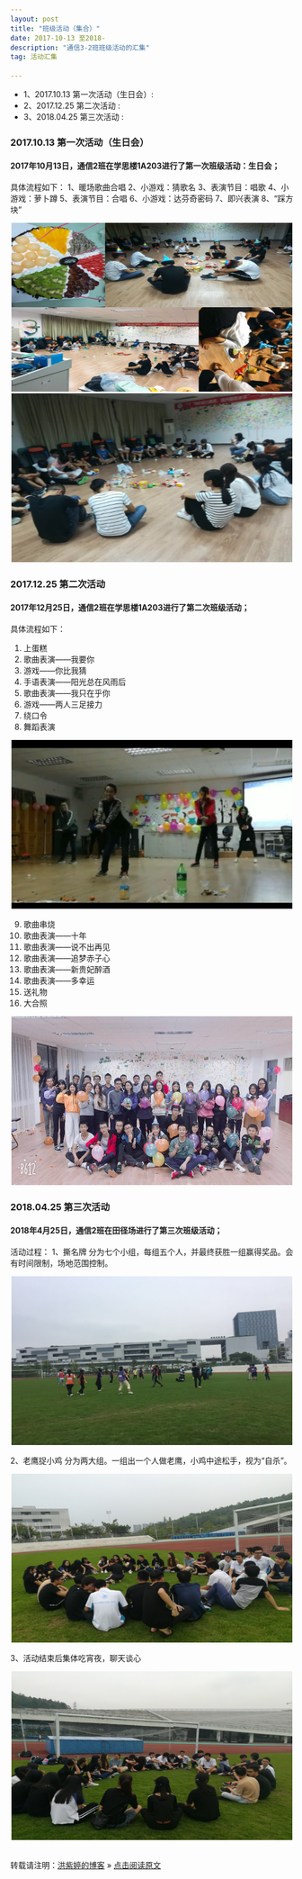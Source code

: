 ```yaml
---
layout: post
title: "班级活动（集合）"
date: 2017-10-13 至2018-
description: "通信3-2班班级活动的汇集"
tag: 活动汇集

---
```


* 1、2017.10.13 第一次活动（生日会）:  
* 2、2017.12.25 第二次活动 :
* 3、2018.04.25 第三次活动 :      

### 2017.10.13 第一次活动（生日会）
 #### 2017年10月13日，通信2班在学思楼1A203进行了第一次班级活动：生日会；

具体流程如下：
1、暖场歌曲合唱
2、小游戏：猜歌名
3、表演节目：唱歌
4、小游戏：萝卜蹲
5、表演节目：合唱
6、小游戏：达芬奇密码
7、即兴表演
8、“踩方块”

<div align="center">
	<img src="/images/posts/班级活动/通信2生日会 2017.10.13（1）.jpg" height="300" width="500">  
<img src="/images/posts/班级活动/通信2生日会 2017.10.13  (2).jpg" height="300" width="500">  
</div> 

### 2017.12.25 第二次活动

#### 2017年12月25日，通信2班在学思楼1A203进行了第二次班级活动；
 
具体流程如下：
1.	上蛋糕
2.	歌曲表演——我要你
3.	游戏——你比我猜 
4.	手语表演——阳光总在风雨后
5.	歌曲表演——我只在乎你
6.	游戏——两人三足接力
7.	绕口令
8.	舞蹈表演

<div align="center">
	<img src="/images/posts/班级活动/舞蹈.jpg" height="300" width="500">  
</div> 

9.	歌曲串烧
10.	歌曲表演——十年
11.	歌曲表演——说不出再见
12.	歌曲表演——追梦赤子心
13.	歌曲表演——新贵妃醉酒
14.	歌曲表演——多幸运
15.	送礼物
16.	大合照

<div align="center">
	<img src="/images/posts/班级活动/通信2第二次.jpg" height="300" width="500">  
</div> 

### 2018.04.25 第三次活动

#### 2018年4月25日，通信2班在田径场进行了第三次班级活动；
活动过程：
1、撕名牌
分为七个小组，每组五个人，并最终获胜一组赢得奖品。会有时间限制，场地范围控制。

<div align="center">
	<img src="/images/posts/班级活动/撕名牌.jpg" height="300" width="500">  
</div>

2、老鹰捉小鸡
分为两大组。一组出一个人做老鹰，小鸡中途松手，视为“自杀”。

<div align="center">
	<img src="/images/posts/班级活动/集合2.jpg" height="300" width="500">  
</div>

3、活动结束后集体吃宵夜，聊天谈心

<div align="center">
	<img src="/images/posts/班级活动/集合.jpg" height="300" width="500">  
</div>


<br>

转载请注明：[洪紫婷的博客](https://holly25.github.io) » [点击阅读原文](https://github.com/holly25/holly25.github.io/blob/master/_posts/班级活动.md)     

